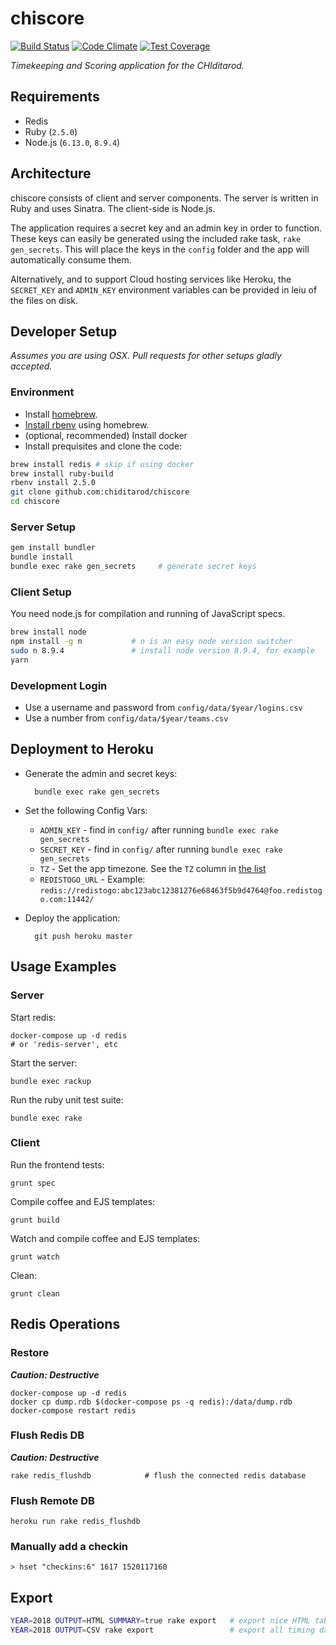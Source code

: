 # chiscore

[![Build Status](https://travis-ci.org/chiditarod/chiscore.svg?branch=master)](https://travis-ci.org/chiditarod/chiscore)
[![Code Climate](https://codeclimate.com/github/chiditarod/chiscore/badges/gpa.svg)](https://codeclimate.com/github/chiditarod/chiscore)
[![Test Coverage](https://codeclimate.com/github/chiditarod/chiscore/badges/coverage.svg)](https://codeclimate.com/github/chiditarod/chiscore/coverage)

_Timekeeping and Scoring application for the CHIditarod._

## Requirements

- Redis
- Ruby (`2.5.0`)
- Node.js (`6.13.0`, `8.9.4`)

## Architecture

chiscore consists of client and server components.  The server is
written in Ruby and uses Sinatra.  The client-side is Node.js.

The application requires a secret key and an admin key in order to
function.  These keys can easily be generated using the included rake
task, `rake gen_secrets`.  This will place the keys in the `config`
folder and the app will automatically consume them.

Alternatively, and to support Cloud hosting services like Heroku, the
`SECRET_KEY` and `ADMIN_KEY` environment variables can be provided in
leiu of the files on disk.

## Developer Setup

_Assumes you are using OSX. Pull requests for other setups gladly accepted._

### Environment

- Install [homebrew](http://brew.sh/).
- [Install rbenv](https://github.com/rbenv/rbenv#homebrew-on-mac-os-x) using homebrew.
- (optional, recommended) Install docker 
- Install prequisites and clone the code:

```bash
brew install redis # skip if using docker
brew install ruby-build
rbenv install 2.5.0
git clone github.com:chiditarod/chiscore
cd chiscore
```

### Server Setup

```bash
gem install bundler
bundle install
bundle exec rake gen_secrets     # generate secret keys
```

### Client Setup

You need node.js for compilation and running of JavaScript specs.

```bash
brew install node
npm install -g n           # n is an easy node version switcher
sudo n 8.9.4               # install node version 8.9.4, for example
yarn
```

### Development Login

- Use a username and password from `config/data/$year/logins.csv`
- Use a number from `config/data/$year/teams.csv`


## Deployment to Heroku

- Generate the admin and secret keys:

        bundle exec rake gen_secrets

- Set the following Config Vars:

    - `ADMIN_KEY` - find in `config/` after running `bundle exec rake gen_secrets`
    - `SECRET_KEY` - find in `config/` after running `bundle exec rake gen_secrets`
    - `TZ` - Set the app timezone.  See the `TZ` column in [the list](https://en.wikipedia.org/wiki/List_of_tz_database_time_zones)
    - `REDISTOGO_URL` - Example: `redis://redistogo:abc123abc12381276e68463f5b9d4764@foo.redistogo.com:11442/`

- Deploy the application:

        git push heroku master

## Usage Examples

### Server

Start redis:

    docker-compose up -d redis
    # or 'redis-server', etc

Start the server:

    bundle exec rackup

Run the ruby unit test suite:

    bundle exec rake

### Client

Run the frontend tests:

    grunt spec

Compile coffee and EJS templates:

    grunt build

Watch and compile coffee and EJS templates:

    grunt watch

Clean:

    grunt clean

## Redis Operations

### Restore

___Caution: Destructive___

    docker-compose up -d redis
    docker cp dump.rdb $(docker-compose ps -q redis):/data/dump.rdb
    docker-compose restart redis

### Flush Redis DB

___Caution: Destructive___

    rake redis_flushdb            # flush the connected redis database

### Flush Remote DB

	heroku run rake redis_flushdb

### Manually add a checkin

    > hset "checkins:6" 1617 1520117160

## Export

```bash
YEAR=2018 OUTPUT=HTML SUMMARY=true rake export   # export nice HTML table lines
YEAR=2018 OUTPUT=CSV rake export                 # export all timing data from redis
```
